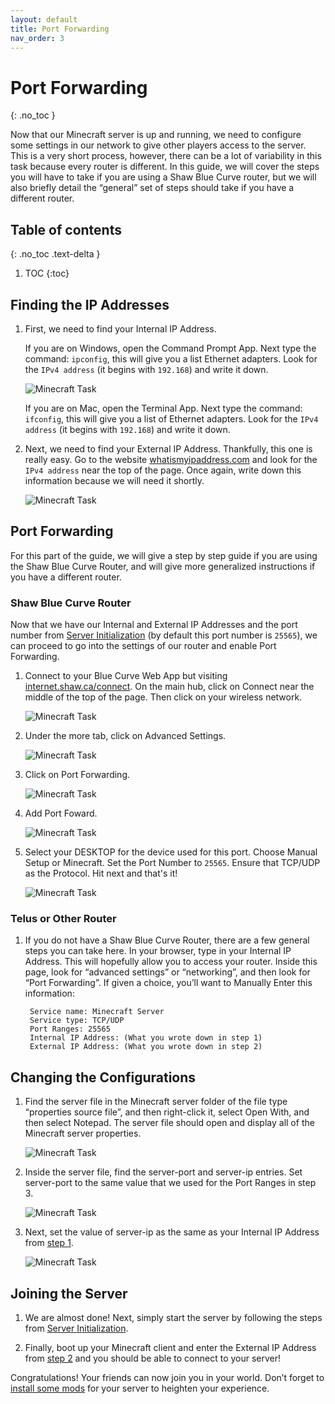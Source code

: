 ```yaml
---
layout: default
title: Port Forwarding
nav_order: 3
---
```


# Port Forwarding
{: .no_toc }

Now that our Minecraft server is up and running, we need to configure some settings in our network to give other players access to the server. This is a very short process, however, there can be a lot of variability in this task because every router is different. In this guide, we will cover the steps you will have to take if you are using a Shaw Blue Curve router, but we will also briefly detail the “general” set of steps should take if you have a different router.

## Table of contents
{: .no_toc .text-delta }

1. TOC
{:toc}

## Finding the IP Addresses

1. First, we need to find your Internal IP Address. 

    If you are on Windows, open the Command Prompt App. Next type the command: `ipconfig`, this will give you a list Ethernet adapters. Look for the `IPv4 address` (it begins with `192.168`) and write it down.
    
      ![Minecraft Task](../assets/images/port/Task2.01.png)
        
    If you are on Mac, open the Terminal App. Next type the command: `ifconfig`, this will give you a list of Ethernet adapters. Look for the `IPv4 address` (it begins with `192.168`) and write it down.

2. Next, we need to find your External IP Address. Thankfully, this one is really easy. Go to the website [whatismyipaddress.com](https://whatismyipaddress.com/) and look for the `IPv4 address` near the top of the page. Once again, write down this information because we will need it shortly.
        
      ![Minecraft Task](../assets/images/port/Task2.03.png)

## Port Forwarding   

For this part of the guide, we will give a step by step guide if you are using the Shaw Blue Curve Router, and will give more generalized instructions if you have a different router.

### Shaw Blue Curve Router

Now that we have our Internal and External IP Addresses and the port number from [Server Initialization](https://lbeique.github.io/How-To-Setup-a-Minecraft-Server/docs/Server%20Initialization/#changing-the-configurations) (by default this port number is `25565`), we can proceed to go into the settings of our router and enable Port Forwarding.

1. Connect to your Blue Curve Web App but visiting [internet.shaw.ca/connect](https://internet.shaw.ca/connect). On the main hub, click on Connect near the middle of the top of the page. Then click on your wireless network.

    ![Minecraft Task](../assets/images/port/2.07.png)

2. Under the more tab, click on Advanced Settings.

    ![Minecraft Task](../assets/images/port/2.08.png)

3. Click on Port Forwarding.

    ![Minecraft Task](../assets/images/port/2.09.png)

4. Add Port Foward.

    ![Minecraft Task](../assets/images/port/2.10.png)

5. Select your DESKTOP for the device used for this port. Choose Manual Setup or Minecraft. Set the Port Number to `25565`. Ensure that TCP/UDP as the Protocol. Hit next and that's it!

    ![Minecraft Task](../assets/images/port/2.11.png)

### Telus or Other Router

1. If you do not have a Shaw Blue Curve Router, there are a few general steps you can take here. In your browser, type in your Internal IP Address. This will hopefully allow you to access your router. Inside this page, look for “advanced settings” or “networking”, and then look for “Port Forwarding”. If given a choice, you’ll want to Manually Enter this information:

        Service name: Minecraft Server  
        Service type: TCP/UDP  
        Port Ranges: 25565  
        Internal IP Address: (What you wrote down in step 1)  
        External IP Address: (What you wrote down in step 2)

## Changing the Configurations

1. Find the server file in the Minecraft server folder of the file type “properties source file”, and then right-click it, select Open With, and then select Notepad. The server file should open and display all of the Minecraft server properties.

      ![Minecraft Task](../assets/images/port/Task2.04.png)

2. Inside the server file, find the server-port and server-ip entries. Set server-port to the same value that we used for the Port Ranges in step 3. 

      ![Minecraft Task](../assets/images/port/Task2.05.png)

3. Next, set the value of server-ip as the same as your Internal IP Address from [step 1](https://lbeique.github.io/How-To-Setup-a-Minecraft-Server/docs/PortForward/#finding-the-ip-addresses).

      ![Minecraft Task](../assets/images/port/Task2.06.png)

## Joining the Server

1. We are almost done! Next, simply start the server by following the steps from [Server Initialization](https://lbeique.github.io/How-To-Setup-a-Minecraft-Server/docs/Server%20Initialization/#starting-the-server).

2. Finally, boot up your Minecraft client and enter the External IP Address from [step 2](https://lbeique.github.io/How-To-Setup-a-Minecraft-Server/docs/PortForward/#finding-the-ip-addresses) and you should be able to connect to your server!

Congratulations! Your friends can now join you in your world. Don’t forget to [install some mods](https://lbeique.github.io/How-To-Setup-a-Minecraft-Server/docs/Install%20Mods/) for your server to heighten your experience.
